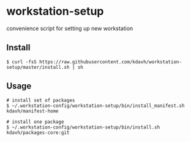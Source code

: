 # workstation-setup
convenience script for setting up new workstation

## Install
```
$ curl -fsS https://raw.githubusercontent.com/kdavh/workstation-setup/master/install.sh | sh
```

## Usage
```
# install set of packages
$ ~/.workstation-config/workstation-setup/bin/install_manifest.sh kdavh/manifest-home

# install one package
$ ~/.workstation-config/workstation-setup/bin/install.sh kdavh/packages-core:git
